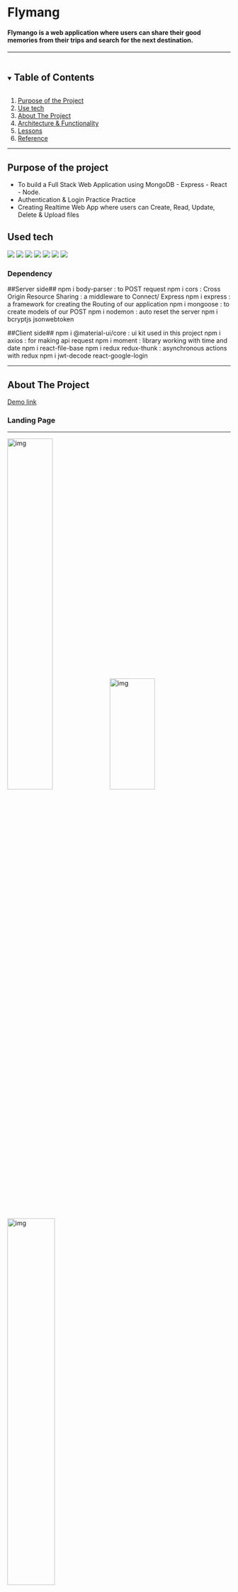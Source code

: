 # Flymang
#### Flymango is a web application where users can share their good memories from their trips and search for the next destination.
---

<!-- TABLE OF CONTENTS -->
<details open="open">
  <summary><h2 style="display: inline-block">Table of Contents</h2></summary>
  <ol>
    <li><a href="#reason">Purpose of the Project</a></li>
    <li><a href="#use-tech">Use tech</a></li>
    <li>
      <a href="#about-the-project">About The Project</a>
    </li>
    <li><a href="#structure">Architecture & Functionality</a></li>
    <li><a href="#new">Lessons</a></li>
    <li><a href="#reference">Reference</a></li>
  </ol>
</details>

---

<div id="reason"/>

## Purpose of the project

- To build a Full Stack Web Application using MongoDB - Express - React - Node.
- Authentication & Login Practice Practice
- Creating Realtime Web App where users can Create, Read, Update, Delete & Upload files

<!--USE TECH-->

## Used tech

<span id="use-tech">
  <img src="https://img.shields.io/badge/Javascript-orange?style=flat-square&logo=JavaScript&logoColor=white"/>
  <img src="https://img.shields.io/badge/css-blue?style=flat-square&logo=CSS3&logoColor=white"/>
  <img src="https://img.shields.io/badge/HTML-red?style=flat-square&logo=HTML5&logoColor=white"/>
  <img src="https://img.shields.io/badge/React-blue?style=flat-square&logo=React&logoColor=white"/>
  <img src="https://img.shields.io/badge/ReactRouter-32b7f0?&logoColor=white"/>
  <img src="https://img.shields.io/badge/ReactHooks-e1a9f5?&logoColor=white"/>
  <img src="https://img.shields.io/badge/mongoDB-yellow?style=flat-square&logo=firebase&logoColor=white"/>

</span>

### Dependency

##Server side##
npm i body-parser : to POST request
npm i cors : Cross Origin Resource Sharing : a middleware to Connect/ Express
npm i express : a framework for creating the Routing of our application
npm i mongoose : to create models of our POST
npm i nodemon : auto reset the server
npm i bcryptjs jsonwebtoken

##Client side##
npm i @material-ui/core : ui kit used in this project
npm i axios : for making api request
npm i moment : library working with time and date
npm i react-file-base
npm i redux redux-thunk : asynchronous actions with redux
npm i jwt-decode react-google-login

---

<!-- ABOUT THE PROJECT -->

## About The Project

[Demo link](https://flymango.netlify.app/)

### Landing Page

---

<div>
<img width="45%" alt="img" src="https://user-images.githubusercontent.com/49248131/116836328-efa72300-ab7a-11eb-95aa-8dcbe4cd5877.png">
<img width="45%" height="250px" alt="img" src="https://user-images.githubusercontent.com/49248131/116836331-f2097d00-ab7a-11eb-8a63-6f6efe942572.png">
</div>

<div>
<img width="46%" alt="img" src="https://user-images.githubusercontent.com/49248131/116836333-f46bd700-ab7a-11eb-9157-fd6579ade191.png">
</div>

### Functionality Pages

---

|Client Side|

1. Action Types
   This App has various Actions such as Create, Update, Delete, Fetch, Like, Authentication and Logout
   These actions are stored in the actionsTypes.js file in constants.

```Javascript
export const CREATE = 'CREATE';
export const UPDATE = 'UPDATE';
export const DELETE = 'DELETE';
export const FETCH_ALL = 'FETCH_ALL';
.
.
```

2. Actions (Auth / Post)
   All the actions including Like, Update, Delete, Create, Auth and Logout has their functions in actions folder
   ex) Like Post

```javascript
export const likePost = (id) => async (dispatch) => {
  const user = JSON.parse(localStorage.getItem("profile"));

  try {
    const { data } = await api.likePost(id, user?.token);

    dispatch({ type: LIKE, payload: data });
  } catch (error) {
    console.log(error);
  }
};
```

3. Reducers
   When actions are created, reducers receive those actions to dispatch the data according to the actions.

```javascript
import {
  FETCH_ALL,
  CREATE,
  UPDATE,
  DELETE,
  LIKE,
} from "../constants/actionTypes";

export default (posts = [], action) => {
  switch (action.type) {
    case FETCH_ALL:
      return action.payload;
    case LIKE:
      return posts.map((post) =>
        post._id === action.payload._id ? action.payload : post
      );
    case CREATE:
      return [...posts, action.payload];
    case UPDATE:
      return posts.map((post) =>
        post._id === action.payload._id ? action.payload : post
      );
    case DELETE:
      return posts.filter((post) => post._id !== action.payload);
    default:
      return posts;
  }
};
```

|Server Side|

1. Models
   In models, the data Schema for auth, and post are created like below

```Javascript
import mongoose from "mongoose";

const userSchema = mongoose.Schema({
  name: { type: String, required:  true },
  email: { type: String, required: true },
  password: { type: String, required: true },
  id: { type: String },
});

export default mongoose.model("User", userSchema);

```

2. Controller
   Using the schema, the actions like signin, signup, etc are controlled.

```Javascript
import bcrypt from "bcryptjs";
import jwt from "jsonwebtoken";

import UserModal from "../models/user.js";

const secret = 'test';

export const signin = async (req, res) => {
  const { email, password } = req.body;

  try {
    const oldUser = await UserModal.findOne({ email });
    if (!oldUser) return res.status(404).json({ message: "User doesn't exist" });
    const isPasswordCorrect = await bcrypt.compare(password, oldUser.password);
    if (!isPasswordCorrect) return res.status(400).json({ message: "Invalid credentials" });
    const token = jwt.sign({ email: oldUser.email, id: oldUser._id }, secret, { expiresIn: "1h" });
    res.status(200).json({ result: oldUser, token });
  } catch (err) {
    res.status(500).json({ message: "Something went wrong" });
  }
};
```

3. Routes
   End point of the routes are stored here.

4. Middleware
   Authorization by authentication are first controlled from Middleware and then it let the data released accordingly.

---

### Structure

```
.
│  
└── Client
│    └── src
│    │    ├── actions
│    │    ├── api
│    │    ├── components
│    │    ├── constants
│    │    └── reducers
│    │
│    ├── App.js
│    └── index.js
│ 
└── Server
     ├── controller
     ├── middleware
     ├── models
     ├── routes
     └── index.js

```

---

### Features

<img width="1680" style="margin:0; padding:0;" alt="스크린샷 2021-01-16 오후 4 10 08" src="https://user-images.githubusercontent.com/59603575/105949828-b4dfab80-60b0-11eb-971d-d4644c5701db.png">

1. LoginForm receives and execute the event Handling Function based user information from Landing Page.
2. Once the Use loggen-in, the chatting room is visible and also the user can create a new chatting room to invite people

---

<div id="new"/>

## Lessons

- MongoDB for the database
- Node & Express for the server-side
- React for the client-side
